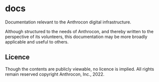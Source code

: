 # docs

Documentation relevant to the Anthrocon digital infrastructure.

Although structured to the needs of Anthrocon, and thereby written to the perspective of its volunteers, this documentation may be more broadly applicable and useful to others.

## Licence

Though the contents are publicly viewable, no licence is implied. All rights remain reserved copyright Anthrocon, Inc., 2022.
